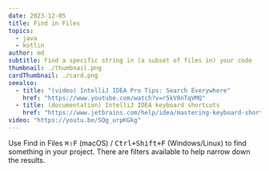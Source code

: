 ```yaml
---
date: 2023-12-05
title: Find in Files
topics:
  - java
  - kotlin
author: md
subtitle: Find a specific string in (a subset of files in) your code
thumbnail: ./thumbnail.png
cardThumbnail: ./card.png
seealso:
  - title: "(video) IntelliJ IDEA Pro Tips: Search Everywhere"
    href: "https://www.youtube.com/watch?v=r5kV8nTqVMQ"
  - title: (documentation) IntelliJ IDEA keyboard shortcuts
    href: "https://www.jetbrains.com/help/idea/mastering-keyboard-shortcuts.html"
video: "https://youtu.be/SQg_urpKGkg"
---
```


Use Find in Files <kbd>⌘⇧F</kbd> (macOS) / <kbd>Ctrl+Shift+F</kbd> (Windows/Linux) to find something in your project. There are filters available to help narrow down the results.
